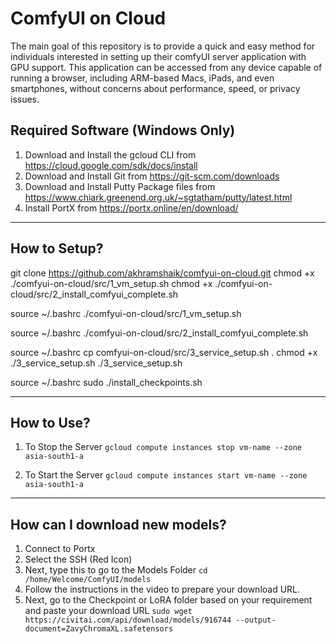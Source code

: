 # ComfyUI on Cloud
The main goal of this repository is to provide a quick and easy method for individuals interested in setting up their comfyUI server application with GPU support. This application can be accessed from any device capable of running a browser, including ARM-based Macs, iPads, and even smartphones, without concerns about performance, speed, or privacy issues.


## Required Software (Windows Only)
1. Download and Install the gcloud CLI from https://cloud.google.com/sdk/docs/install
2. Download and Install Git from https://git-scm.com/downloads
3. Download and Install Putty Package files from https://www.chiark.greenend.org.uk/~sgtatham/putty/latest.html
4. Install PortX from https://portx.online/en/download/

---
## How to Setup?
git clone https://github.com/akhramshaik/comfyui-on-cloud.git
chmod +x ./comfyui-on-cloud/src/1_vm_setup.sh
chmod +x ./comfyui-on-cloud/src/2_install_comfyui_complete.sh

source ~/.bashrc
./comfyui-on-cloud/src/1_vm_setup.sh

source ~/.bashrc
./comfyui-on-cloud/src/2_install_comfyui_complete.sh
        
source ~/.bashrc
cp comfyui-on-cloud/src/3_service_setup.sh .
chmod +x ./3_service_setup.sh
./3_service_setup.sh
        
source ~/.bashrc
sudo ./install_checkpoints.sh

---
## How to Use?

1. To Stop the Server ``` gcloud compute instances stop vm-name --zone asia-south1-a ```

2. To Start the Server ``` gcloud compute instances start vm-name --zone asia-south1-a ```

---
##  How can I download new models?
1. Connect to Portx
2. Select the SSH (Red Icon)
3. Next, type this to go to the Models Folder
   ``` cd /home/Welcome/ComfyUI/models ```
4. Follow the instructions in the video to prepare your download URL.
5. Next, go to the Checkpoint or LoRA folder based on your requirement and paste your download URL
   ``` sudo wget https://civitai.com/api/download/models/916744 --output-document=ZavyChromaXL.safetensors ```

